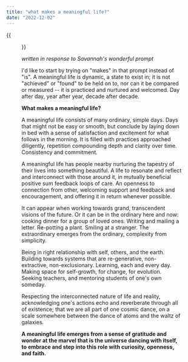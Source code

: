 ```yaml
---
title: "what makes a meaningful life?"
date: "2022-12-02"
---
```


{{<figure src="/IMG_4991.png" caption="Boulder Valley Ranch, CO" >}}

*written in response to Savannah's wonderful prompt*

I'd like to start by trying on "makes" in that prompt instead of "is". A meaningful life is dynamic, a state to exist in; it is not "achieved" or "found" to be held on to, nor can it be compared or measured -- it is practiced and nurtured and welcomed. Day after day, year after year, decade after decade. 

**What makes a meaningful life?** 

A meaningful life consists of many ordinary, simple days. Days that might not be easy or smooth, but conclude by laying down in bed with a sense of satisfaction and excitement for what follows in the morning. It is filled with practices approached diligently, repetition compounding depth and clarity over time. Consistency and commitment. 

A meaningful life has people nearby nurturing the tapestry of their lives into something beautiful. A life to resonate and reflect and interconnect with those around it, in mutually beneficial positive sum feedback loops of care. An openness to connection from other, welcoming support and feedback and encouragement, and offering it in return whenever possible. 

It can appear when working towards grand, transcendent visions of the future. Or it can be in the ordinary here and now: cooking dinner for a group of loved ones. Writing and mailing a letter. Re-potting a plant. Smiling at a stranger. The extraordinary emerges from the ordinary, complexity from simplicity. 

Being in right relationship with self, others, and the earth. Building towards systems that are re-generative, non-extractive, non-exclusionary. Learning, each and every day. Making space for self-growth, for change, for evolution. Seeking teachers, and mentoring students of one's own someday.  

Respecting the interconnected nature of life and reality, acknowledging one's actions echo and reverberate through all of existence; that we are all part of one cosmic dance, on a scale somewhere between the dance of atoms and the waltz of galaxies. 

**A meaningful life emerges from a sense of gratitude and wonder at the marvel that is the universe dancing with itself, to embrace and step into this role with curiosity, openness, and faith.**